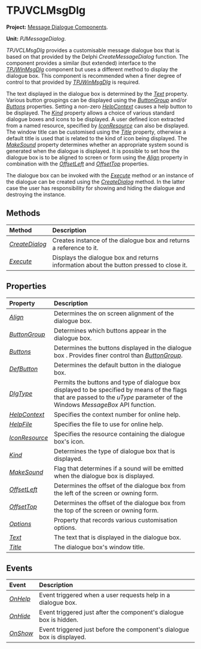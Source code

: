 # TPJVCLMsgDlg

**Project:** [Message Dialogue Components](../API.md).

**Unit:** _PJMessageDialog_.

_TPJVCLMsgDlg_ provides a customisable message dialogue box that is based on that provided by the Delphi _CreateMessageDialog_ function. The component provides a similar (but extended) interface to the _[TPJWinMsgDlg](./TPJWinMsgDlg.md)_ component but uses a different method to display the dialogue box. This component is recommended when a finer degree of control to that provided by _[TPJWinMsgDlg](./TPJWinMsgDlg.md)_ is required.

The text displayed in the dialogue box is determined by the _[Text](./TPJVCLMsgDlg-Text.md)_ property. Various button groupings can be displayed using the _[ButtonGroup](./TPJVCLMsgDlg-ButtonGroup.md)_ and/or _[Buttons](./TPJVCLMsgDlg-Buttons.md)_ properties. Setting a non-zero _[HelpContext](./TPJVCLMsgDlg-HelpContext.md)_ causes a help button to be displayed. The _[Kind](./TPJVCLMsgDlg-Kind.md)_ property allows a choice of various standard dialogue boxes and icons to be displayed. A user defined icon extracted from a named resource, specified by _[IconResource](./TPJVCLMsgDlg-IconResource.md)_ can also be displayed. The window title can be customised using the _[Title](./TPJVCLMsgDlg-Title.md)_ property, otherwise a default title is used that is related to the kind of icon being displayed. The _[MakeSound](./TPJVCLMsgDlg-MakeSound.md)_ property determines whether an appropriate system sound is generated when the dialogue is displayed. It is possible to set how the dialogue box is to be aligned to screen or form using the _[Align](./TPJVCLMsgDlg-Align.md)_ property in combination with the _[OffsetLeft](./TPJVCLMsgDlg-OffsetLeft.md)_ and _[OffsetTop](./TPJVCLMsgDlg-OffsetTop.md)_ properties.

The dialogue box can be invoked with the _[Execute](./TPJVCLMsgDlg-Execute.md)_ method or an instance of the dialogue can be created using the _[CreateDialog](./TPJVCLMsgDlg-CreateDialog.md)_ method. In the latter case the user has responsibility for showing and hiding the dialogue and destroying the instance.

## Methods

| Method | Description |
|:-------|:------------|
| _[CreateDialog](./TPJVCLMsgDlg-CreateDialog.md)_ | Creates instance of  the dialogue box and returns a reference to it. |
| _[Execute](./TPJVCLMsgDlg-Execute.md)_ | Displays the dialogue box and returns information about the button pressed to close it. |

## Properties

| Property | Description |
|:---------|:------------|
| _[Align](./TPJVCLMsgDlg-Align.md)_ | Determines the on screen alignment of the dialogue box. |
| _[ButtonGroup](./TPJVCLMsgDlg-ButtonGroup.md)_ | Determines which buttons appear in the dialogue box. |
| _[Buttons](./TPJVCLMsgDlg-Buttons.md)_ | Determines the buttons displayed in the dialogue box . Provides finer control than _[ButtonGroup](./TPJVCLMsgDlg-ButtonGroup.md)_. |
| _[DefButton](./TPJVCLMsgDlg-DefButton.md)_ | Determines the default button in the dialogue box. |
| _[DlgType](./TPJVCLMsgDlg-DlgType.md)_ | Permits the buttons and type of dialogue box displayed to be specified by means of the flags that are passed to the _uType_ parameter of the Windows _MessageBox_ API function. |
| _[HelpContext](./TPJVCLMsgDlg-HelpContext.md)_ | Specifies the context number for online help. |
| _[HelpFile](./TPJVCLMsgDlg-HelpFile.md)_ | Specifies the file to use for online help. |
| _[IconResource](./TPJVCLMsgDlg-IconResource.md)_ | Specifies the resource containing the dialogue box's icon. |
| _[Kind](./TPJVCLMsgDlg-Kind.md)_ | Determines the type of  dialogue box that is displayed. |
| _[MakeSound](./TPJVCLMsgDlg-MakeSound.md)_ | Flag that determines if a sound will be emitted when the dialogue box is displayed. |
| _[OffsetLeft](./TPJVCLMsgDlg-OffsetLeft.md)_ | Determines the offset of the dialogue box from the left of the screen or owning form. |
| _[OffsetTop](./TPJVCLMsgDlg-OffsetTop.md)_ | Determines the offset of the dialogue box from the top of the screen or owning form. |
| _[Options](./TPJVCLMsgDlg-Options.md)_ | Property that records various customisation options. |
| _[Text](./TPJVCLMsgDlg-Text.md)_ | The text that is displayed in the dialogue box. |
| _[Title](./TPJVCLMsgDlg-Title.md)_ | The dialogue box's window title. |

## Events

| Event | Description |
|:------|:------------|
| _[OnHelp](./TPJVCLMsgDlg-OnHelp.md)_ | Event triggered when a user requests help in a dialogue box. |
| _[OnHide](./TPJVCLMsgDlg-OnHide.md)_ | Event triggered just after the component's dialogue box is hidden. |
| _[OnShow](./TPJVCLMsgDlg-OnShow.md)_ | Event triggered just before the component's dialogue box is displayed. |
